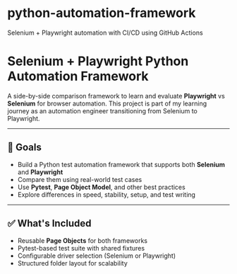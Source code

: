 # python-automation-framework
Selenium + Playwright automation with CI/CD using GitHub Actions

# Selenium + Playwright Python Automation Framework

A side-by-side comparison framework to learn and evaluate **Playwright** vs **Selenium** for browser automation.
This project is part of my learning journey as an automation engineer transitioning from Selenium to Playwright.

---

## 🚀 Goals

- Build a Python test automation framework that supports both **Selenium** and **Playwright**
- Compare them using real-world test cases
- Use **Pytest**, **Page Object Model**, and other best practices
- Explore differences in speed, stability, setup, and test writing

---

## ✅ What's Included

- Reusable **Page Objects** for both frameworks
- Pytest-based test suite with shared fixtures
- Configurable driver selection (Selenium or Playwright)
- Structured folder layout for scalability

